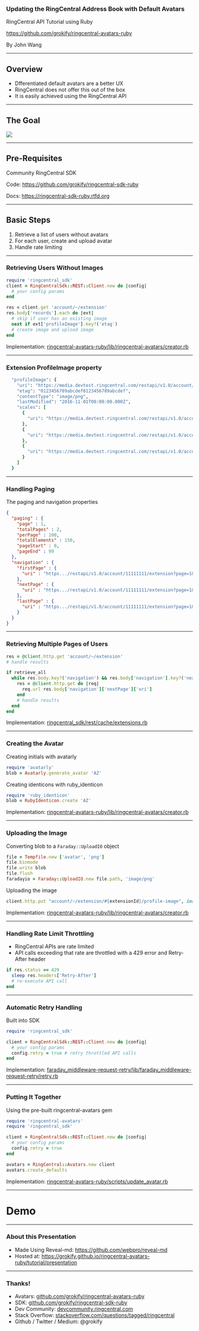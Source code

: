 ### Updating the RingCentral Address Book with Default Avatars

RingCentral API Tutorial using Ruby

https://github.com/grokify/ringcentral-avatars-ruby

By John Wang

---

## Overview

* Dfferentiated default avatars are a better UX
* RingCentral does not offer this out of the box
* It is easily achieved using the RingCentral API

---

## The Goal

![](ringcentral-avatars-softphone.png)

---

## Pre-Requisites

Community RingCentral SDK

Code: https://github.com/grokify/ringcentral-sdk-ruby

Docs: https://ringcentral-sdk-ruby.rtfd.org

---

## Basic Steps

1. Retrieve a list of users without avatars
1. For each user, create and upload avatar
1. Handle rate limiting

---

### Retrieving Users Without Images

```ruby
require 'ringcentral_sdk'
client = RingCentralSdk::REST::Client.new do |config|
  # your config params
end

res = client.get 'account/~/extension'
res.body['records'].each do |ext|
  # skip if user has an existing image
  next if ext['profileImage'].key?('etag')
  # create image and upload image
end
```

Implementation: [ringcentral-avatars-ruby/lib/ringcentral-avatars/creator.rb](https://github.com/grokify/ringcentral-avatars-ruby/blob/master/lib/ringcentral-avatars/creator.rb)

---

### Extension ProfileImage property

```ruby
  "profileImage": {
    "uri": "https://media.devtest.ringcentral.com/restapi/v1.0/account/11111111/extension/22222222/profile-image",
    "etag": "0123456789abcdef0123456789abcdef",
    "contentType": "image/png",
    "lastModified": "2016-11-01T00:00:00.000Z",
    "scales": [
      {
        "uri": "https://media.devtest.ringcentral.com/restapi/v1.0/account/11111111/extension/22222222/profile-image/90x90"
      },
      {
        "uri": "https://media.devtest.ringcentral.com/restapi/v1.0/account/11111111/extension/22222222/profile-image/195x195"
      },
      {
        "uri": "https://media.devtest.ringcentral.com/restapi/v1.0/account/11111111/extension/22222222/profile-image/584x584"
      }
    ]
  }
```

---

### Handling Paging

The paging and navigation properties

```json
{
  "paging" : {
    "page" : 1,
    "totalPages" : 2,
    "perPage" : 100,
    "totalElements" : 150,
    "pageStart" : 0,
    "pageEnd" : 99
  },
  "navigation" : {
    "firstPage" : {
      "uri" : "https.../restapi/v1.0/account/11111111/extension?page=1&perPage=1"
    },
    "nextPage" : {
      "uri" : "https.../restapi/v1.0/account/11111111/extension?page=1&perPage=2"
    },
    "lastPage" : {
      "uri" : "https.../restapi/v1.0/account/11111111/extension?page=1&perPage=2"
    }
  }
}
```

---

### Retrieving Multiple Pages of Users

```ruby
res = @client.http.get 'account/~/extension'
# handle results

if retrieve_all
  while res.body.key?('navigation') && res.body['navigation'].key?('nextPage')
    res = @client.http.get do |req|
      req.url res.body['navigation']['nextPage']['uri']
    end
    # handle results
  end
end
```

Implementation: [ringcentral_sdk/rest/cache/extensions.rb](https://github.com/grokify/ringcentral-sdk-ruby/blob/master/lib/ringcentral_sdk/rest/cache/extensions.rb)

---

### Creating the Avatar

Creating initials with avatarly

```ruby
require 'avatarly'
blob = Avatarly.generate_avatar 'AZ'
```

Creating identicons with ruby_identicon

```ruby
require 'ruby_identicon'
blob = RubyIdenticon.create 'AZ'
```

Implementation: [ringcentral-avatars-ruby/lib/ringcentral-avatars/creator.rb](https://github.com/grokify/ringcentral-avatars-ruby/blob/master/lib/ringcentral-avatars/creator.rb)

---

### Uploading the Image

Converting blob to a `Faraday::UploadIO` object

```ruby
file = Tempfile.new ['avatar', 'png']
file.binmode
file.write blob
file.flush
faradayio = Faraday::UploadIO.new file.path, 'image/png'
```

Uploading the image

```ruby
client.http.put "account/~/extension/#{extensionId}/profile-image", image: faradayio
```

Implementation: [ringcentral-avatars-ruby/lib/ringcentral-avatars/creator.rb](https://github.com/grokify/ringcentral-avatars-ruby/blob/master/lib/ringcentral-avatars/creator.rb)

---

### Handling Rate Limit Throttling

* RingCentral APIs are rate limited
* API calls exceeding that rate are throttled with a 429 error and Retry-After header

```ruby
if res.status == 429
  sleep res.headers['Retry-After']
  # re-execute API call
end
```

---

### Automatic Retry Handling

Built into SDK

```ruby
require 'ringcentral_sdk'

client = RingCentralSdk::REST::Client.new do |config|
  # your config params
  config.retry = true # retry throttled API calls
end
```

Implementation: [faraday_middleware-request-retry/lib/faraday_middleware-request-retry/retry.rb](https://github.com/grokify/faraday_middleware-request-retry/blob/master/lib/faraday_middleware-request-retry/retry.rb)

---

### Putting It Together

Using the pre-built ringcentral-avatars gem

```ruby
require 'ringcentral-avatars'
require 'ringcentral_sdk'

client = RingCentralSdk::REST::Client.new do |config|
  # your config params
  config.retry = true
end

avatars = RingCentral::Avatars.new client
avatars.create_defaults
```

Implementation: [ringcentral-avatars-ruby/scripts/update_avatar.rb](https://github.com/grokify/ringcentral-avatars-ruby/blob/master/scripts/update_avatar.rb)

---

# Demo

---

### About this Presentation

* Made Using Reveal-md: https://github.com/webpro/reveal-md
* Hosted at: https://grokify.github.io/ringcentral-avatars-ruby/tutorial/presentation

---

### Thanks!

* Avatars: [github.com/grokify/ringcentral-avatars-ruby](https://github.com/grokify/ringcentral-avatars-ruby)
* SDK: [github.com/grokify/ringcentral-sdk-ruby](https://github.com/grokify/ringcentral-sdk-ruby)
* Dev Community: [devcommunity.ringcentral.com](https://devcommunity.ringcentral.com/)
* Stack Overflow: [stackoverflow.com/questions/tagged/ringcentral](https://stackoverflow.com/questions/tagged/ringcentral)
* Github / Twitter / Medium: @grokify